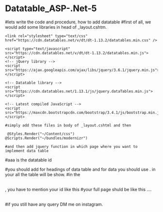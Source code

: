 # Datatable_ASP-.Net-5
#lets write the code and procedure, how to add datatable
#first of all, we would add some libraries in head of  _layout.cshtm.

<!-- CSS library -->
    <link rel="stylesheet" type="text/css" href="https://cdn.datatables.net/v/dt/dt-1.13.2/datatables.min.css" />

    <script type="text/javascript" src="https://cdn.datatables.net/v/dt/dt-1.13.2/datatables.min.js"></script>
    <!-- jQuery library -->
    <script src="https://ajax.googleapis.com/ajax/libs/jquery/3.6.1/jquery.min.js"></script>

    <!-- Datatable library -->
    <script src="https://cdn.datatables.net/1.13.1/js/jquery.dataTables.min.js"></script>

    <!-- Latest compiled JavaScript -->
    <script src="https://maxcdn.bootstrapcdn.com/bootstrap/3.4.1/js/bootstrap.min.js"></script>
    
    #simply add these files in body of _layout.cshtml and then
    
     @Styles.Render("~/Content/css")
    @Scripts.Render("~/bundles/modernizr")
    
    #and then add jquery function in which page where you want to implement data table
    
<script>
    $(document).ready(function () {
        $('#aaa').DataTable();
        
    });
</script>


#aaa is the datatable id

#you should add <thead> for headings of data table and for data you should use <tbody>. in <tbody> your all the table will be show.
#in the <table></table>, you have to mention your id like this
#your full page shuld be like this ....
<table id="aaa">
<thead></thead>
<tbody></tbody>
</table>
<script>
    $(document).ready(function () {
        $('#aaa').DataTable();
        
    });
</script>

#if you still have any query DM me on instagram.

    
